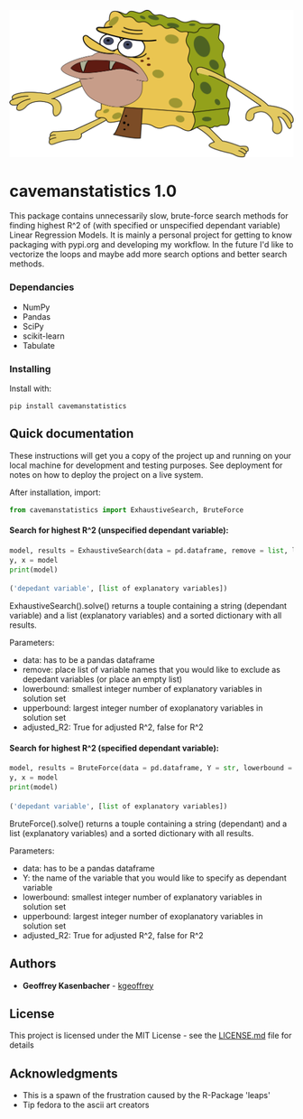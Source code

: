 ![Kiku](Images/spongegar.png)

# cavemanstatistics 1.0

This package contains unnecessarily slow, brute-force search methods for finding highest R^2 of (with specified or unspecified dependant variable) Linear Regression Models. It is mainly a personal project for getting to know packaging with pypi.org and developing my workflow. In the future I'd like to vectorize the loops and maybe add more search options and better search methods.

### Dependancies

* NumPy
* Pandas
* SciPy
* scikit-learn
* Tabulate

### Installing

Install with:

```
pip install cavemanstatistics
```

## Quick documentation

These instructions will get you a copy of the project up and running on your local machine for development and testing purposes. See deployment for notes on how to deploy the project on a live system.

After installation, import:

```python
from cavemanstatistics import ExhaustiveSearch, BruteForce
```


#### Search for highest R^2 (unspecified dependant variable):

```python
model, results = ExhaustiveSearch(data = pd.dataframe, remove = list, lowerbound = int, upperbound = int, adjusted_R2 = bool).solve()
y, x = model
print(model)

('depedant variable', [list of explanatory variables])

```

ExhaustiveSearch().solve() returns a touple containing a string (dependant variable) and a list (explanatory variables) and a sorted dictionary with all results.

Parameters:
* data:  has to be a pandas dataframe
* remove: place list of variable names that you would like to exclude as depedant variables (or place an empty list)
* lowerbound: smallest integer number of explanatory variables in solution set
* upperbound: largest integer number of exoplanatory variables in solution set
* adjusted_R2: True for adjusted R^2, false for R^2


#### Search for highest R^2 (specified dependant variable):

```python
model, results = BruteForce(data = pd.dataframe, Y = str, lowerbound = int, upperbound = int, adjusted_R2 = bool).solve()
y, x = model
print(model)

('depedant variable', [list of explanatory variables])

```

BruteForce().solve() returns a touple containing a string (dependant) and a list (explanatory variables) and a sorted dictionary with all results.

Parameters:
* data:  has to be a pandas dataframe
* Y: the name of the variable that you would like to specify as dependant variable
* lowerbound: smallest integer number of explanatory variables in solution set
* upperbound: largest integer number of exoplanatory variables in solution set
* adjusted_R2: True for adjusted R^2, false for R^2


## Authors

* **Geoffrey Kasenbacher** - [kgeoffrey](https://github.com/kgeoffrey)

## License

This project is licensed under the MIT License - see the [LICENSE.md](LICENSE.md) file for details

## Acknowledgments

* This is a spawn of the frustration caused by the R-Package 'leaps'
* Tip fedora to the ascii art creators
